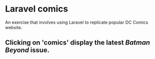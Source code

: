 # Laravel comics

An exercise that involves using Laravel to replicate popular DC Comics website.

## Clicking on 'comics' display the latest _Batman Beyond_ issue.
